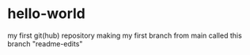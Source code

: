 # hello-world
my first git(hub) repository
making my first branch from main 
called this branch "readme-edits"
